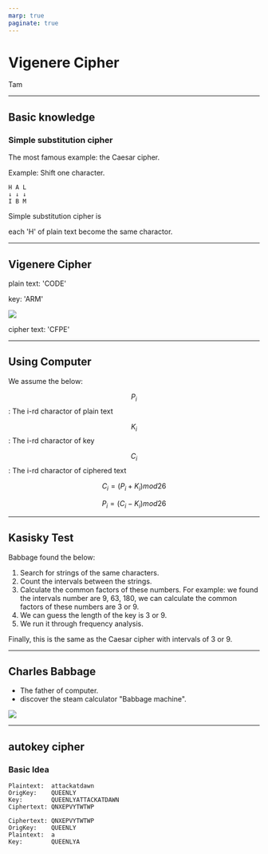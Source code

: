 ```yaml
---
marp: true
paginate: true
---
```

# Vigenere Cipher

Tam

<!-- 
$theme: gaia
template: invert
-->

<!-- footer: Vigenere Cipher -->

---
## Basic knowledge

### Simple substitution cipher

The most famous example: the Caesar cipher.

Example: Shift one character.
~~~
H A L
↓ ↓ ↓
I B M
~~~

Simple substitution cipher is

each 'H' of plain text become the same charactor.

---
## Vigenere Cipher

plain text: 'CODE'

key: 'ARM'

![](https://upload.wikimedia.org/wikipedia/commons/thumb/c/c7/Vigenere-square.png/350px-Vigenere-square.png)

cipher text: 'CFPE'

---
## Using Computer

We assume the below:

$$ P_i $$ : The i-rd charactor of plain text

$$ K_i $$ : The i-rd charactor of key

$$ C_i $$ : The i-rd charactor of ciphered text

$$ C_i = (P_i + K_i) mod 26 $$

$$ P_i = (C_i - K_i) mod 26 $$

---
## Kasisky Test

Babbage found the below:

1. Search for strings of the same characters.
1. Count the intervals between the strings.
1. Calculate the common factors of these numbers.
For example: we found the intervals number are 9, 63, 180, we can calculate the common factors of these numbers are 3 or 9.
1. We can guess the length of the key is 3 or 9.
1. We run it through frequency analysis.

Finally, this is the same as the Caesar cipher with intervals of 3 or 9.

---
## Charles Babbage

- The father of computer.
- discover the steam calculator "Babbage machine".

![](https://upload.wikimedia.org/wikipedia/commons/thumb/5/53/BabbageDifferenceEngine.jpg/220px-BabbageDifferenceEngine.jpg)

---
## autokey cipher

### Basic Idea

~~~
Plaintext:  attackatdawn
OrigKey:    QUEENLY
Key:        QUEENLYATTACKATDAWN
Ciphertext: QNXEPVYTWTWP
~~~

~~~
Ciphertext: QNXEPVYTWTWP
OrigKey:    QUEENLY
Plaintext:  a
Key:        QUEENLYA
~~~
